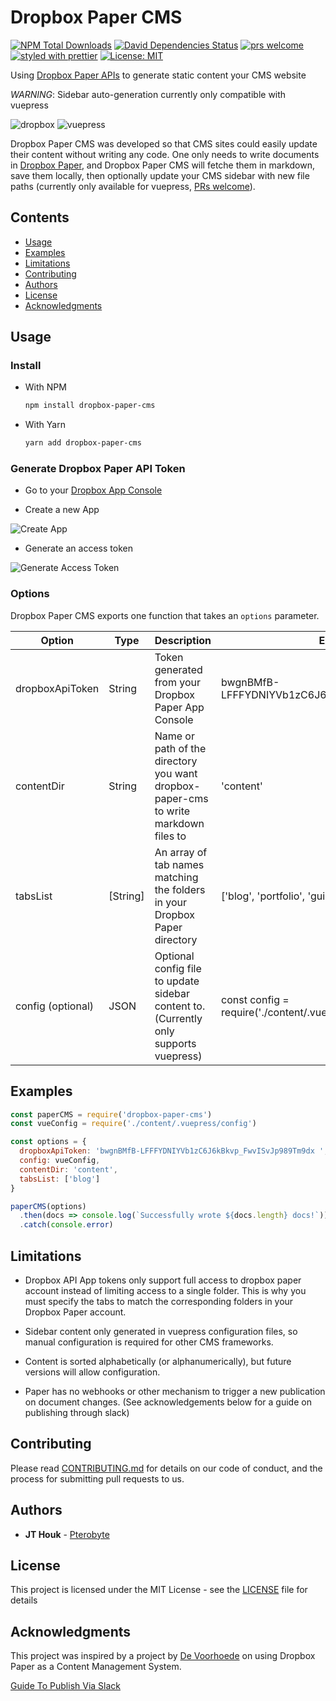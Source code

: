 # Dropbox Paper CMS

[![NPM Total Downloads](https://img.shields.io/npm/dt/dropbox-paper-cms.svg)](https://www.npmjs.com/package/dropbox-paper-cms)
[![David Dependencies Status](https://david-dm.org/pterobyte/dropbox-paper-cms.svg)](https://david-dm.org/pterobyte/dropbox-paper-cms)
[![prs welcome](https://img.shields.io/badge/PRs-welcome-brightgreen.svg)](https://github.com/pterobyte/dropbox-paper-cms/master)
[![styled with prettier](https://img.shields.io/badge/styled_with-prettier-ff69b4.svg)](https://github.com/prettier/prettier)
[![License: MIT](https://img.shields.io/badge/License-MIT-yellow.svg)](https://opensource.org/licenses/MIT)

Using [Dropbox Paper APIs](https://dropbox.github.io/dropbox-api-v2-explorer/) to generate static content your CMS website

*WARNING*: Sidebar auto-generation currently only compatible with vuepress

![dropbox](https://github.com/pterobyte/dropbox-paper-cms/assets/dropbox.png)
![vuepress](https://github.com/pterobyte/dropbox-paper-cms/assets/vuepress.png)

Dropbox Paper CMS was developed so that CMS sites could easily update their content without writing any code. One only needs to write documents in [Dropbox Paper](https://paper.dropbox.com/), and Dropbox Paper CMS  will fetche them in markdown, save them locally, then optionally update your CMS sidebar with new file paths (currently only available for vuepress, [PRs welcome](https://github.com/pterobyte/dropbox-paper-cms/.github/CONTRIBUTING.md/.github/CONTRIBUTING.md)).

## Contents  

- [Usage](#usage)
- [Examples](#examples)
- [Limitations](#limitations)
- [Contributing](#contributing)
- [Authors](#authors)
- [License](#license)
- [Acknowledgments](#acknowledgments)

## Usage

### Install

- With NPM

  ```sh
  npm install dropbox-paper-cms
  ```

- With Yarn

  ```sh
  yarn add dropbox-paper-cms
  ```

### Generate Dropbox Paper API Token

- Go to your [Dropbox App Console](https://www.dropbox.com/developers/apps)

- Create a new App

![Create App](https://github.com/pterobyte/dropbox-paper-cms/assets/create-app.png)

- Generate an access token

![Generate Access Token](https://github.com/pterobyte/dropbox-paper-cms/assets/generate-access-token.png)

### Options

Dropbox Paper CMS exports one function that takes an `options` parameter.

| Option              | Type            | Description                                                                             | Example                                               |
|-------------------  |---------------  |---------------------------------------------------------------------------------------  |------------------------------------------------------ |
| dropboxApiToken     | String          | Token generated from your Dropbox Paper App Console                                     | bwgnBMfB-LFFFYDNIYVb1zC6J6kBkvp_FwvISvJp989Tm9dx      |
| contentDir          | String          | Name or path of the directory you want dropbox-paper-cms to write markdown files to     | 'content'                                             |
| tabsList            | [String]   | An array of tab names matching the folders in your Dropbox Paper directory              | ['blog', 'portfolio', 'guide']                        |
| config (optional)   | JSON            | Optional config file to update sidebar content to. (Currently only supports vuepress)   | const config = require('./content/.vuepress/config')  |

## Examples

```js
const paperCMS = require('dropbox-paper-cms')
const vueConfig = require('./content/.vuepress/config')

const options = {
  dropboxApiToken: 'bwgnBMfB-LFFFYDNIYVb1zC6J6kBkvp_FwvISvJp989Tm9dx ', // NOTE: keep this token secret
  config: vueConfig,
  contentDir: 'content',
  tabsList: ['blog']
}

paperCMS(options)
  .then(docs => console.log(`Successfully wrote ${docs.length} docs!`))
  .catch(console.error)
```

## Limitations

- Dropbox API App tokens only support full access to dropbox paper account instead of limiting access to a single folder. This is why  you must specify the tabs to match the corresponding folders in your Dropbox Paper account.

- Sidebar content only generated in vuepress configuration files, so manual configuration is required for other CMS frameworks.

- Content is sorted alphabetically (or alphanumerically), but future versions will allow configuration.

- Paper has no webhooks or other mechanism to trigger a new publication on document changes. (See acknowledgements below for a guide on publishing through slack)

## Contributing

Please read [CONTRIBUTING.md](https://github.com/pterobyte/dropbox-paper-cms/.github/CONTRIBUTING.md/.github/CONTRIBUTING.md) for details on our code of conduct, and the process for submitting pull requests to us.

## Authors

- **JT Houk** - [Pterobyte](https://github.com/pterobyte)

## License

This project is licensed under the MIT License - see the [LICENSE](https://github.com/pterobyte/dropbox-paper-cms/LICENSE) file for details

## Acknowledgments

This project was inspired by a project by [De Voorhoede](https://github.com/voorhoede/playbook) on using Dropbox Paper as a Content Management System.

[Guide To Publish Via Slack](https://www.voorhoede.nl/en/blog/dropbox-paper-as-a-headless-cms/)
